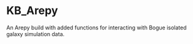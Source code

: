 # KB_Arepy
An Arepy build with added functions for interacting with Bogue isolated galaxy simulation data.
